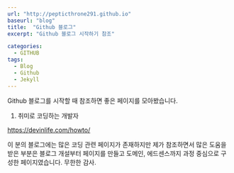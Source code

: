 ```yaml
---
url: "http://pepticthrone291.github.io"
baseurl: "blog"
title:  "Github 블로그"
excerpt: "Github 블로그 시작하기 참조"

categories:
  - GITHUB
tags:
  - Blog
  - Github
  - Jekyll
---
```

Github 블로그를 시작할 때 참조하면 좋은 페이지를 모아봤습니다.

1. 취미로 코딩하는 개발자

<https://devinlife.com/howto/>

이 분의 블로그에는 많은 코딩 관련 페이지가 존재하지만 제가 참조하면서 많은 도움을 받은 부분은 블로그 개설부터 페이지를 만들고 도메인, 에드센스까지 과정 중심으로 구성한 페이지였습니다. 무한한 감사.

